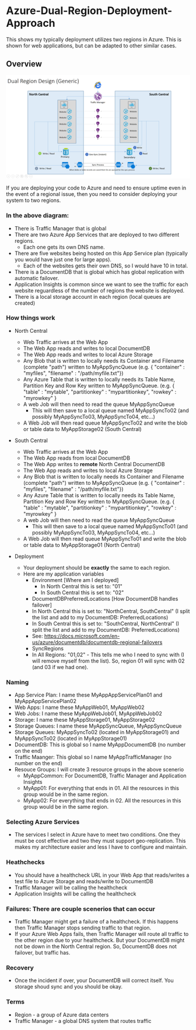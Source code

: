 # Azure-Dual-Region-Deployment-Approach
This shows my typically deployment utilizes two regions in Azure.  This is shown for web applications, but can be adapted to other similar cases.  

## Overview
![alt tag](https://raw.githubusercontent.com/AdamPaternostro/Azure-Dual-Region-Deployment-Approach/master/Azure-Dual-Region-Diagram.png)

If you are deploying your code to Azure and need to ensure uptime even in the event of a regional issue, then you need to consider deploying your system to two regions. 

### In the above diagram:
- There is Traffic Manager that is global 
- There are two Azure App Services that are deployed to two different regions.  
  - Each one gets its own DNS name.  
- There are five websites being hosted on this App Service plan (typically you would have just one for large apps).  
  - Each of the websites gets their own DNS, so I would have 10 in total.
- There is a DocumentDB that is global which has global replication with automatic failover.
- Application Insights is common since we want to see the traffic for each website reguardless of the number of regions the website is deployed.
- There is a local storage account in each region (local queues are created)

### How things work
- North Central
  - Web Traffic arrives at the Web App 
  - The Web App reads and writes to local DocumentDB
  - The Web App reads and writes to local Azure Storage
  - Any Blob that is written to locally needs its Container and Filename (complete "path") written to MyAppSyncQueue (e.g. { "container" : "myfiles", "filename" : "/path/myfile.txt"})
  - Any Azure Table that is written to locally needs its Table Name, Partition Key and Row Key written to MyAppSyncQueue. (e.g. { "table" : "mytable", "partitionkey" : "mypartitionkey", "rowkey" : "myrowkey" } 
  - A web Job will then need to read the queue MyAppSyncQueue
    - This will then save to a local queue named MyAppSyncTo02 (and possibly MyAppSyncTo03, MyAppSyncTo04, etc...)
  - A Web Job will then read queue MyAppSyncTo02 and write the blob or table data to MyAppStorage02 (South Central)
  
- South Central
  - Web Traffic arrives at the Web App
  - The Web App reads from local DocumentDB
  - The Web App writes to **remote** North Central DocumentDB
  - The Web App reads and writes to local Azure Storage
  - Any Blob that is written to locally needs its Container and Filename (complete "path") written to MyAppSyncQueue (e.g. { "container" : "myfiles", "filename" : "/path/myfile.txt"})
  - Any Azure Table that is written to locally needs its Table Name, Partition Key and Row Key written to MyAppSyncQueue. (e.g. { "table" : "mytable", "partitionkey" : "mypartitionkey", "rowkey" : "myrowkey" } 
  - A web Job will then need to read the queue MyAppSyncQueue
    - This will then save to a local queue named MyAppSyncTo01 (and possibly MyAppSyncTo03, MyAppSyncTo04, etc...)
  - A Web Job will then read queue MyAppSyncTo01 and write the blob or table data to MyAppStorage01 (North Central)

- Deployment
  - Your deployment should be **exactly** the same to each region.  
  - Here are my application variables
    - Environment [Where am I deployed]
      - In North Central this is set to: "01"
      - In South Central this is set to: "02"
     - DocumentDBPreferredLocations [How DocumentDB handles failover]
      - In North Central this is set to: "NorthCentral, SouthCentral" (I split the list and add to my DocumentDB: PreferredLocations)
      - In South Central this is set to: "SouthCentral, NorthCentral" (I split the list and add to my DocumentDB: PreferredLocations)
      - See: https://docs.microsoft.com/en-us/azure/documentdb/documentdb-regional-failovers
     - SyncRegions
      - In All Regions: "01,02" - This tells me who I need to sync with (I will remove myself from the list).  So, region 01 will sync with 02 (and 03 if we had one).
      
        
### Naming
- App Service Plan: I name these MyAppAppServicePlan01 and MyAppAppServicePlan02
- Web Apps: I name these MyAppWeb01, MyAppWeb02
- Web Jobs: I name these MyAppWebJob01, MyAppWebJob02
- Storage: I name these MyAppStorage01, MyAppStorage02
- Storage Queues: I name these MyAppSyncQueue, MyAppSyncQueue
- Storage Queues: MyAppSyncTo02 (located in MyAppStorage01) and MyAppSyncTo02 (located in MyAppStorage01)
- DocumentDB: This is global so I name MyAppDocumentDB (no number on the end)
- Traffic Maanger: This global so I name MyAppTrafficManager (no number on the end)
- Resouce Groups: I will create 3 resource groups in the above scenerio
  - MyAppCommon: For DocumentDB, Traffic Manager and Application Insights
  - MyApp01: For everything that ends in 01.  All the resources in this group would be in the same region.
  - MyApp02: For everything that ends in 02.  All the resources in this group would be in the same region.

### Selecting Azure Services
- The services I select in Azure have to meet two conditions.  One they must be cost effective and two they must support geo-replication.  This makes my architecture easier and less I have to configure and maintain.

### Heathchecks
- You should have a healthcheck URL in your Web App that reads/writes a test file to Azure Storage and reads/write to DocumentDB
- Traffic Manager will be calling the healthcheck
- Application Insights will be calling the healthcheck

### Failures: There are couple scenerios that can occur
- Traffic Manager might get a failure of a healthcheck.  If this happens then Traffic Manager stops sending traffic to that region.
- If your Azure Web Apps fails, then Traffic Manager will route all traffic to the other region due to your healthcheck.  But your DocumentDB might not be down in the North Central region.  So, DocumentDB does not failover, but traffic has.

### Recovery
- Once the incident if over, your DocumentDB will correct itself. You storage shoud sync and you should be okay.


### Terms
- Region - a group of Azure data centers 
- Traffic Manager - a global DNS system that routes traffic
